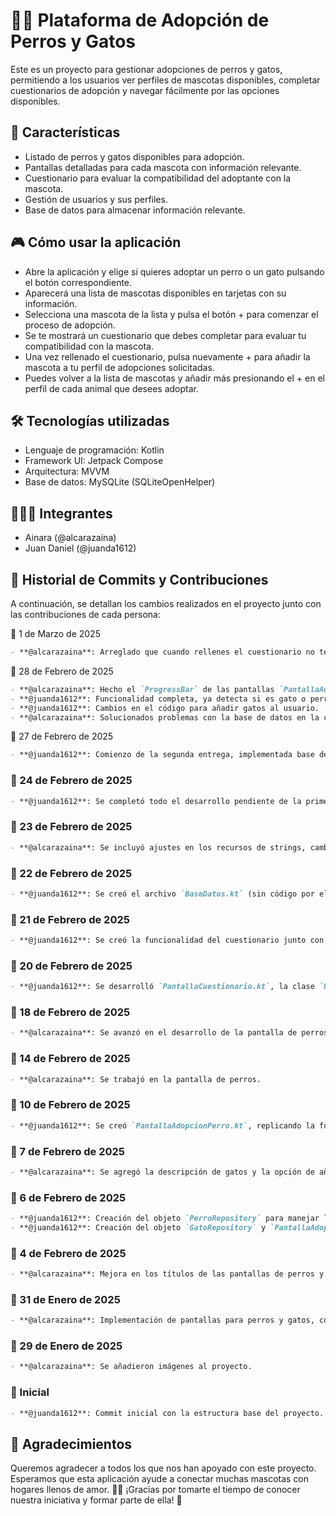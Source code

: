 # 🐶🐱 Plataforma de Adopción de Perros y Gatos

Este es un proyecto para gestionar adopciones de perros y gatos, permitiendo a los usuarios ver perfiles de mascotas disponibles, completar cuestionarios de adopción y navegar fácilmente por las opciones disponibles.

## 🚀 Características
- Listado de perros y gatos disponibles para adopción.
- Pantallas detalladas para cada mascota con información relevante.
- Cuestionario para evaluar la compatibilidad del adoptante con la mascota.
- Gestión de usuarios y sus perfiles.
- Base de datos para almacenar información relevante.

## 🎮 Cómo usar la aplicación

- Abre la aplicación y elige si quieres adoptar un perro o un gato pulsando el botón correspondiente.
- Aparecerá una lista de mascotas disponibles en tarjetas con su información.
- Selecciona una mascota de la lista y pulsa el botón + para comenzar el proceso de adopción.
- Se te mostrará un cuestionario que debes completar para evaluar tu compatibilidad con la mascota.
- Una vez rellenado el cuestionario, pulsa nuevamente + para añadir la mascota a tu perfil de adopciones solicitadas.
- Puedes volver a la lista de mascotas y añadir más presionando el + en el perfil de cada animal que desees adoptar.

## 🛠 Tecnologías utilizadas
- Lenguaje de programación: Kotlin
- Framework UI: Jetpack Compose
- Arquitectura: MVVM
- Base de datos: MySQLite (SQLiteOpenHelper)

## 👩🏼‍💻 Integrantes
- Ainara (@alcarazaina)
- Juan Daniel (@juanda1612)

## 📜 Historial de Commits y Contribuciones
A continuación, se detallan los cambios realizados en el proyecto junto con las contribuciones de cada persona:

📅 1 de Marzo de 2025
```md
- **@alcarazaina**: Arreglado que cuando rellenes el cuestionario no te lleve al perfil, sino a la pantalla anterior para que solicites la adopción de la mascota elegida.
```

📅 28 de Febrero de 2025
```md
- **@alcarazaina**: Hecho el `ProgressBar` de las pantallas `PantallaAdopcionGato.kt` y `PantallaAdopcionPerro.kt`, añadido los strings necesarios para las nuevas barras de progreso y la antigua.
- **@juanda1612**: Funcionalidad completa, ya detecta si es gato o perro, cambiando simplemente las IDs.
- **@juanda1612**: Cambios en el código para añadir gatos al usuario.
- **@alcarazaina**: Solucionados problemas con la base de datos en la creación de usuarios.
```

📅 27 de Febrero de 2025
```md
- **@juanda1612**: Comienzo de la segunda entrega, implementada base de datos y creación de usuarios.
```

### 📅 24 de Febrero de 2025
```md
- **@juanda1612**: Se completó todo el desarrollo pendiente de la primera entrega.
```

### 📅 23 de Febrero de 2025
```md
- **@alcarazaina**: Se incluyó ajustes en los recursos de strings, cambió de colores de botones y funcionalidad del cuestionario en la pantalla de perros.
```

### 📅 22 de Febrero de 2025
```md
- **@juanda1612**: Se creó el archivo `BaseDatos.kt` (sin código por el momento) y `PerfilesUsuario.kt`.
```

### 📅 21 de Febrero de 2025
```md
- **@juanda1612**: Se creó la funcionalidad del cuestionario junto con `PreguntasCuestionario.kt`.
```

### 📅 20 de Febrero de 2025
```md
- **@juanda1612**: Se desarrolló `PantallaCuestionario.kt`, la clase `Usuario` y se añadió un diálogo en la adopción de perros y gatos.
```

### 📅 18 de Febrero de 2025
```md
- **@alcarazaina**: Se avanzó en el desarrollo de la pantalla de perros.
```

### 📅 14 de Febrero de 2025
```md
- **@alcarazaina**: Se trabajó en la pantalla de perros.
```

### 📅 10 de Febrero de 2025
```md
- **@juanda1612**: Se creó `PantallaAdopcionPerro.kt`, replicando la funcionalidad previamente hecha para gatos.
```

### 📅 7 de Febrero de 2025
```md
- **@alcarazaina**: Se agregó la descripción de gatos y la opción de añadir la provincia del adoptante.
```

### 📅 6 de Febrero de 2025
```md
- **@juanda1612**: Creación del objeto `PerroRepository` para manejar la lista de perros.
- **@juanda1612**: Creación del objeto `GatoRepository` y `PantallaAdopcionGato.kt` para mostrar la información de los gatos seleccionados.
```

### 📅 4 de Febrero de 2025
```md
- **@alcarazaina**: Mejora en los títulos de las pantallas de perros y gatos.
```

### 📅 31 de Enero de 2025
```md
- **@alcarazaina**: Implementación de pantallas para perros y gatos, con tarjetas e imágenes.
```

### 📅 29 de Enero de 2025
```md
- **@alcarazaina**: Se añadieron imágenes al proyecto.
```

### 📅 Inicial
```md
- **@juanda1612**: Commit inicial con la estructura base del proyecto.
```

## 💖 Agradecimientos

Queremos agradecer a todos los que nos han apoyado con este proyecto. Esperamos que esta aplicación ayude a conectar muchas mascotas con hogares llenos de amor. 🏡🐾 ¡Gracias por tomarte el tiempo de conocer nuestra iniciativa y formar parte de ella! 🎉
